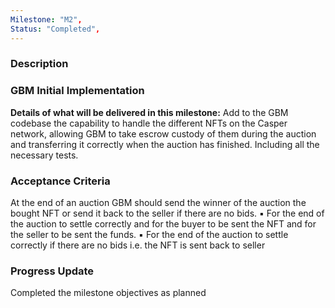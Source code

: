 ```yaml
---
Milestone: "M2",
Status: "Completed",
---
```

<!--lang:en--> 
### Description
### GBM Initial Implementation

**Details of what will be delivered in this milestone:**
Add to the GBM codebase the capability to handle the different NFTs on the Casper network, allowing
GBM to take escrow custody of them during the auction and transferring it correctly when the auction
has finished. Including all the necessary tests.


### Acceptance Criteria
At the end of an auction GBM should send the winner of the auction the bought NFT or send it
back to the seller if there are no bids.
▪ For the end of the auction to settle correctly and for the buyer to be sent the NFT and for the
seller to be sent the funds.
▪ For the end of the auction to settle correctly if there are no bids i.e. the NFT is sent back to
seller

### Progress Update
Completed the milestone objectives as planned
